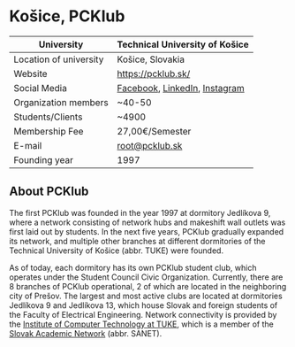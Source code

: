 # Košice, PCKlub

University               | Technical University of Košice
-------------------------|----------------------------------------------------------------------------------------------------------------------------------------
Location of university   | Košice, Slovakia
Website                  | <https://pcklub.sk/>
Social Media             | [Facebook](https://www.facebook.com/PCKlub/), [LinkedIn](https://sk.linkedin.com/company/pcklub-jedl%C3%ADkova-9), [Instagram](https://www.instagram.com/pcklub_j9)
Organization members     | ~40-50
Students/Clients         | ~4900
Membership Fee           | 27,00€/Semester
E-mail                   | <root@pcklub.sk>
Founding year            | 1997

## About PCKlub

The first PCKlub was founded in the year 1997 at dormitory Jedlíkova 9, where a network consisting of network hubs and makeshift wall outlets was first laid out by students. In the next five years, PCKlub gradually expanded its network, and multiple other branches at different dormitories of the Technical University of Košice (abbr. TUKE) were founded.

As of today, each dormitory has its own PCKlub student club, which operates under the Student Council Civic Organization. Currently, there are 8 branches of PCKlub operational, 2 of which are located in the neighboring city of Prešov. The largest and most active clubs are located at dormitories Jedlíkova 9 and Jedlíkova 13, which house Slovak and foreign students of the Faculty of Electrical Engineering. Network connectivity is provided by the [Institute of Computer Technology at TUKE](https://uvt.tuke.sk/wps/portal), which is a member of the [Slovak Academic Network](https://www.sanet.sk/?page_id=2381) (abbr. SANET).